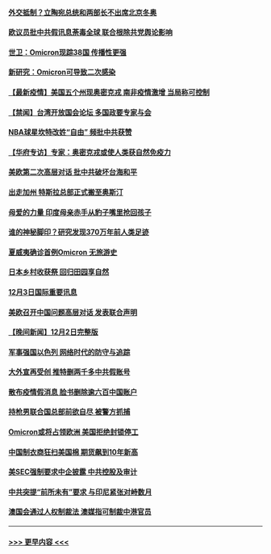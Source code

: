 #### [外交抵制？立陶宛总统和两部长不出席北京冬奥](../pages/prog202/a103284447.md?t=12040301) 
#### [欧议员批中共假讯息荼毒全球 联合根除共党舆论影响](../pages/prog202/a103284313.md?t=12040301) 
#### [世卫：Omicron现踪38国 传播性更强](../pages/prog202/a103284281.md?t=12040301) 
#### [新研究：Omicron可导致二次感染](../pages/prog202/a103284402.md?t=12040301) 
#### [【最新疫情】美国五个州现奥密克戎 南非疫情激增 当局称可控制](../pages/prog202/a103284384.md?t=12040301) 
#### [【禁闻】台湾开放国会论坛 多国政要专家与会](../pages/prog202/a103284329.md?t=12040301) 
#### [NBA球星坎特改姓“自由” 频批中共获赞](../pages/prog202/a103284376.md?t=12040301) 
#### [【华府专访】专家：奥密克戎或使人类获自然免疫力](../pages/prog202/a103284344.md?t=12040301) 
#### [美欧第二次高层对话 批中共破坏台海和平](../pages/prog202/a103284288.md?t=12040301) 
#### [出走加州 特斯拉总部正式搬至奥斯汀](../pages/prog202/a103284291.md?t=12040301) 
#### [母爱的力量 印度母亲赤手从豹子嘴里抢回孩子](../pages/prog202/a103284205.md?t=12040301) 
#### [谁的神秘脚印？研究发现370万年前人类足迹](../pages/prog202/a103284202.md?t=12040301) 
#### [夏威夷确诊首例Omicron 无旅游史](../pages/prog202/a103284192.md?t=12040301) 
#### [日本乡村收获祭 回归田园享自然](../pages/prog202/a103284145.md?t=12040301) 
#### [12月3日国际重要讯息](../pages/prog202/a103284143.md?t=12040301) 
#### [美欧召开中国问题高层对话 发表联合声明](../pages/prog202/a103284087.md?t=12040301) 
#### [【晚间新闻】12月2日完整版](../pages/prog202/a103283875.md?t=12040301) 
#### [军事强国以色列 网络时代的防守与追踪](../pages/prog202/a103283733.md?t=12040301) 
#### [大外宣再受创 推特删两千多中共假账号](../pages/prog202/a103283657.md?t=12040301) 
#### [散布疫情假消息 脸书删除逾六百中国账户](../pages/prog202/a103283670.md?t=12040301) 
#### [持枪男联合国总部前欲自尽 被警方抓捕](../pages/prog202/a103283645.md?t=12040301) 
#### [Omicron或将占领欧洲 美国拒绝封锁停工](../pages/prog202/a103283674.md?t=12040301) 
#### [中国制衣商狂扫美国棉 期货飙到10年新高](../pages/prog202/a103283551.md?t=12040301) 
#### [美SEC强制要求中企披露 中共控股及审计](../pages/prog202/a103283563.md?t=12040301) 
#### [中共突提“前所未有”要求 与印尼紧张对峙数月](../pages/prog202/a103283587.md?t=12040301) 
#### [澳国会通过人权制裁法 澳媒指可制裁中港官员](../pages/prog202/a103283455.md?t=12040301) 

----
#### [ >>> 更早内容 <<< ](../indexes/prog202-earlier.md)
